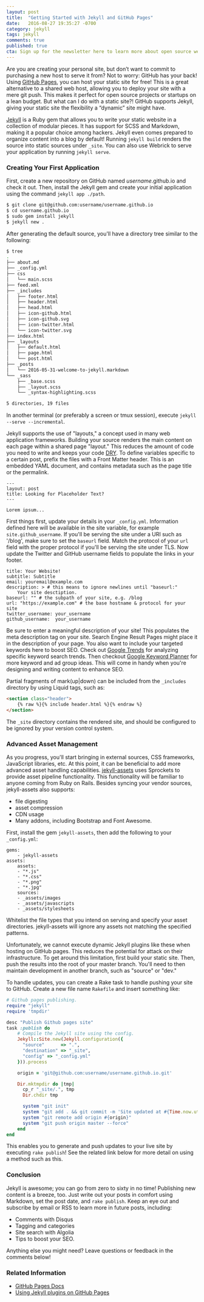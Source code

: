 ```yaml
---
layout: post
title:  "Getting Started with Jekyll and GitHub Pages"
date:   2016-08-27 19:35:27 -0700
category: jekyll
tags: jekyll
comments: true
published: true
cta: Sign up for the newsletter here to learn more about open source web development!
---
```


Are you are creating your personal site, but don’t want to commit to purchasing a new host to serve it from? Not to worry: GitHub has your back! Using [GitHub Pages](https://pages.github.com/), you can host your static site for free! This is a great alternative to a shared web host, allowing you to deploy your site with a mere git push. This makes it perfect for open source projects or startups on a lean budget. But what can I do with a static site?! GitHub supports Jekyll, giving your static site the flexibility a “dynamic” site might have.

[Jekyll](https://jekyllrb.com/) is a Ruby gem that allows you to write your static website in a collection of modular pieces. It has support for SCSS and Markdown, making it a popular choice among hackers. Jekyll even comes prepared to organize content into a blog by default! Running `jekyll build` renders the source into static sources under `_site`. You can also use Webrick to serve your application by running `jekyll serve`.

### Creating Your First Application
First, create a new repository on GitHub named _username_.github.io and check it out. Then, install the Jekyll gem and create your initial application using the command `jekyll app ./path`.


```bash
$ git clone git@github.com:username/username.github.io
$ cd username.github.io
$ sudo gem install jekyll
$ jekyll new .
```

After generating the default source, you'll have a directory tree similar to the following:

```bash
$ tree
.
├── about.md
├── _config.yml
├── css
│   └── main.scss
├── feed.xml
├── _includes
│   ├── footer.html
│   ├── header.html
│   ├── head.html
│   ├── icon-github.html
│   ├── icon-github.svg
│   ├── icon-twitter.html
│   └── icon-twitter.svg
├── index.html
├── _layouts
│   ├── default.html
│   ├── page.html
│   └── post.html
├── _posts
│   └── 2016-05-31-welcome-to-jekyll.markdown
└── _sass
    ├── _base.scss
    ├── _layout.scss
    └── _syntax-highlighting.scss

5 directories, 19 files
```

In another terminal (or preferably a screen or tmux session), execute `jekyll --serve --incremental`.

Jekyll supports the use of "layouts," a concept used in many web application frameworks. Building your source renders the main content on each page within a shared page "layout." This reduces the amount of code you need to write and keeps your code [DRY](https://en.wikipedia.org/wiki/Don%27t_repeat_yourself). To define variables specific to a certain post, prefix the files with a Front Matter header. This is an embedded YAML document, and contains metadata such as the page title or the permalink.

```
---
layout: post
title: Looking for Placeholder Text?
---

Lorem ipsum...
```
First things first, update your details in your `_config.yml`. Information defined here will be available in the site variable, for example `site.github_username`. If you'll be serving the site under a URI such as '/blog', make sure to set the `baseurl` field. Match the protocol of your `url` field with the proper protocol if you'll be serving the site under TLS. Now update the Twitter and GitHub username fields to populate the links in your footer.

```
title: Your Website!
subtitle: Subtitle
email: youremail@example.com
description: > # this means to ignore newlines until "baseurl:"
    Your site desctiption.
baseurl: "" # the subpath of your site, e.g. /blog
url: "https://example.com" # the base hostname & protocol for your site
twitter_username: your_username
github_username:  your_username
```
Be sure to enter a meaningful description of your site! This populates the meta description tag on your site. Search Engine Result Pages might place it in the description of your page. You also want to include your targeted keywords here to boost SEO. Check out [Google Trends](https://google.com/trends) for analyzing specific keyword search trends. Then checkout [Google Keyword Planner](https://adwords.google.com/KeywordPlanner) for more keyword and ad group ideas. This will come in handy when you're designing and writing content to enhance SEO.

Partial fragments of mark(up\|down) can be included from the `_includes` directory by using Liquid tags, such as:

```html
<section class="header">
    {% raw %}{% include header.html %}{% endraw %}
</section>
```

 The `_site` directory contains the rendered site, and should be configured to be ignored by your version control system.

### Advanced Asset Management
As you progress, you'll start bringing in external sources, CSS frameworks, JavaScript libraries, etc. At this point, it can be beneficial to add more advanced asset handling capabilities. [jekyll-assets](https://github.com/jekyll/jekyll-assets) uses Sprockets to provide asset pipeline functionality. This functionality will be familiar to anyone coming from Ruby on Rails. Besides syncing your vendor sources, jekyll-assets also supports:

* file digesting
* asset compression
* CDN usage
* Many addons, including Bootstrap and Font Awesome.

First, install the gem `jekyll-assets`, then add the following to your `_config.yml`:

```
gems:
    - jekyll-assets
assets:
    assets:
    - "*.js"
    - "*.css"
    - "*.png"
    - "*.jpg"
    sources:
    - _assets/images
    - _assets/javascripts
    - _assets/stylesheets
```
Whitelist the file types that you intend on serving and specify your asset directories. jekyll-assets will ignore any assets not matching the specified patterns.

Unfortunately, we cannot execute dynamic Jekyll plugins like these when hosting on GitHub pages. This reduces the potential for attack on their infrastructure. To get around this limitation, first build your static site. Then, push the results into the root of your master branch. You'll need to then maintain development in another branch, such as "source" or "dev."

To handle updates, you can create a Rake task to handle pushing your site to GitHub. Create a new file name `Rakefile` and insert something like:

```ruby
# Github pages publishing.
require "jekyll"
require 'tmpdir'

desc "Publish Github pages site"
task :publish do
    # Compile the Jekyll site using the config.
    Jekyll::Site.new(Jekyll.configuration({
      "source"      => ".",
      "destination" => "_site",
      "config" => "_config.yml"
    })).process

    origin = 'git@github.com:username/username.github.io.git'

    Dir.mktmpdir do |tmp|
      cp_r "_site/.", tmp
      Dir.chdir tmp

      system "git init"
      system "git add . && git commit -m 'Site updated at #{Time.now.utc}'"
      system "git remote add origin #{origin}"
      system "git push origin master --force"
    end
end
```
This enables you to generate and push updates to your live site by executing `rake publish`! See the related link below for more detail on using a method such as this.

### Conclusion
Jekyll is awesome; you can go from zero to sixty in no time! Publishing new content is a breeze, too. Just write out your posts in comfort using Markdown, set the post date, and `rake publish`. Keep an eye out and subscribe by email or RSS to learn more in future posts, including:

* Comments with Disqus
* Tagging and categories
* Site search with Algolia
* Tips to boost your SEO.

Anything else you might need? Leave questions or feedback in the comments below!

### Related Information
* [GitHub Pages Docs](https://help.github.com/categories/github-pages-basics/)
* [Using Jekyll plugins on GitHub Pages](https://ixti.net/software/2013/01/28/using-jekyll-plugins-on-github-pages.html)
